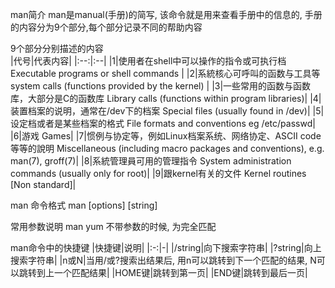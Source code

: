 man简介
man是manual(手册)的简写, 该命令就是用来查看手册中的信息的, 手册的内容分为9个部分,每个部分记录不同的帮助内容

9个部分分别描述的内容  
|代号|代表内容|
|:--:|:--|
|1|使用者在shell中可以操作的指令或可执行档 Executable programs or shell commands |
|2|系統核心可呼叫的函数与工具等 system calls (functions provided by the kernel) |
|3|一些常用的函数与函数库，大部分是C的函数库  Library calls (functions within program libraries)|
|4|装置档案的说明，通常在/dev下的档案 Special files (usually found in /dev)|
|5|设定档或者是某些档案的格式 File formats and conventions eg /etc/passwd|
|6|游戏 Games|
|7|惯例与协定等，例如Linux档案系统、网络协定、ASCII code等等的說明 Miscellaneous (including macro packages and conventions), e.g. man(7), groff(7)|
|8|系統管理員可用的管理指令 System administration commands (usually only for root)|
|9|跟kernel有关的文件 Kernel routines [Non standard]|

man 命令格式
man [options] [string]

常用参数说明
man yum  不带参数的时候, 为完全匹配


man命令中的快捷键
|快捷键|说明|
|:-:|-|
|/string|向下搜索字符串|
|?string|向上搜索字符串|
|n或N|当用/或?搜索出结果后, 用n可以跳转到下一个匹配的结果, N可以跳转到上一个匹配结果|
|HOME键|跳转到第一页|
|END键|跳转到最后一页|
